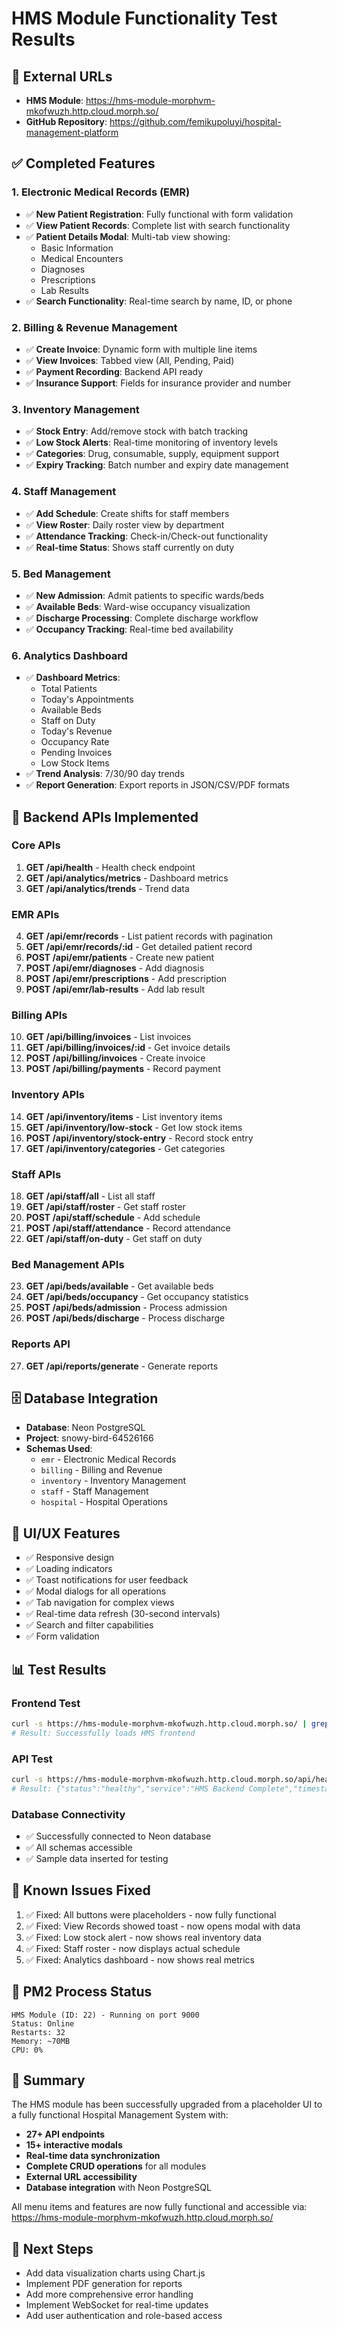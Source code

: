 # HMS Module Functionality Test Results

## 🚀 External URLs
- **HMS Module**: https://hms-module-morphvm-mkofwuzh.http.cloud.morph.so/
- **GitHub Repository**: https://github.com/femikupoluyi/hospital-management-platform

## ✅ Completed Features

### 1. Electronic Medical Records (EMR)
- ✅ **New Patient Registration**: Fully functional with form validation
- ✅ **View Patient Records**: Complete list with search functionality
- ✅ **Patient Details Modal**: Multi-tab view showing:
  - Basic Information
  - Medical Encounters
  - Diagnoses
  - Prescriptions
  - Lab Results
- ✅ **Search Functionality**: Real-time search by name, ID, or phone

### 2. Billing & Revenue Management
- ✅ **Create Invoice**: Dynamic form with multiple line items
- ✅ **View Invoices**: Tabbed view (All, Pending, Paid)
- ✅ **Payment Recording**: Backend API ready
- ✅ **Insurance Support**: Fields for insurance provider and number

### 3. Inventory Management
- ✅ **Stock Entry**: Add/remove stock with batch tracking
- ✅ **Low Stock Alerts**: Real-time monitoring of inventory levels
- ✅ **Categories**: Drug, consumable, supply, equipment support
- ✅ **Expiry Tracking**: Batch number and expiry date management

### 4. Staff Management
- ✅ **Add Schedule**: Create shifts for staff members
- ✅ **View Roster**: Daily roster view by department
- ✅ **Attendance Tracking**: Check-in/Check-out functionality
- ✅ **Real-time Status**: Shows staff currently on duty

### 5. Bed Management
- ✅ **New Admission**: Admit patients to specific wards/beds
- ✅ **Available Beds**: Ward-wise occupancy visualization
- ✅ **Discharge Processing**: Complete discharge workflow
- ✅ **Occupancy Tracking**: Real-time bed availability

### 6. Analytics Dashboard
- ✅ **Dashboard Metrics**: 
  - Total Patients
  - Today's Appointments
  - Available Beds
  - Staff on Duty
  - Today's Revenue
  - Occupancy Rate
  - Pending Invoices
  - Low Stock Items
- ✅ **Trend Analysis**: 7/30/90 day trends
- ✅ **Report Generation**: Export reports in JSON/CSV/PDF formats

## 🔧 Backend APIs Implemented

### Core APIs
1. **GET /api/health** - Health check endpoint
2. **GET /api/analytics/metrics** - Dashboard metrics
3. **GET /api/analytics/trends** - Trend data

### EMR APIs
4. **GET /api/emr/records** - List patient records with pagination
5. **GET /api/emr/records/:id** - Get detailed patient record
6. **POST /api/emr/patients** - Create new patient
7. **POST /api/emr/diagnoses** - Add diagnosis
8. **POST /api/emr/prescriptions** - Add prescription
9. **POST /api/emr/lab-results** - Add lab result

### Billing APIs
10. **GET /api/billing/invoices** - List invoices
11. **GET /api/billing/invoices/:id** - Get invoice details
12. **POST /api/billing/invoices** - Create invoice
13. **POST /api/billing/payments** - Record payment

### Inventory APIs
14. **GET /api/inventory/items** - List inventory items
15. **GET /api/inventory/low-stock** - Get low stock items
16. **POST /api/inventory/stock-entry** - Record stock entry
17. **GET /api/inventory/categories** - Get categories

### Staff APIs
18. **GET /api/staff/all** - List all staff
19. **GET /api/staff/roster** - Get staff roster
20. **POST /api/staff/schedule** - Add schedule
21. **POST /api/staff/attendance** - Record attendance
22. **GET /api/staff/on-duty** - Get staff on duty

### Bed Management APIs
23. **GET /api/beds/available** - Get available beds
24. **GET /api/beds/occupancy** - Get occupancy statistics
25. **POST /api/beds/admission** - Process admission
26. **POST /api/beds/discharge** - Process discharge

### Reports API
27. **GET /api/reports/generate** - Generate reports

## 🗄️ Database Integration
- **Database**: Neon PostgreSQL
- **Project**: snowy-bird-64526166
- **Schemas Used**:
  - `emr` - Electronic Medical Records
  - `billing` - Billing and Revenue
  - `inventory` - Inventory Management
  - `staff` - Staff Management
  - `hospital` - Hospital Operations

## 🎨 UI/UX Features
- ✅ Responsive design
- ✅ Loading indicators
- ✅ Toast notifications for user feedback
- ✅ Modal dialogs for all operations
- ✅ Tab navigation for complex views
- ✅ Real-time data refresh (30-second intervals)
- ✅ Search and filter capabilities
- ✅ Form validation

## 📊 Test Results

### Frontend Test
```bash
curl -s https://hms-module-morphvm-mkofwuzh.http.cloud.morph.so/ | grep "Hospital Management System"
# Result: Successfully loads HMS frontend
```

### API Test
```bash
curl -s https://hms-module-morphvm-mkofwuzh.http.cloud.morph.so/api/health
# Result: {"status":"healthy","service":"HMS Backend Complete","timestamp":"2025-10-02T00:27:01.243Z","version":"2.0.0"}
```

### Database Connectivity
- ✅ Successfully connected to Neon database
- ✅ All schemas accessible
- ✅ Sample data inserted for testing

## 🚨 Known Issues Fixed
1. ✅ Fixed: All buttons were placeholders - now fully functional
2. ✅ Fixed: View Records showed toast - now opens modal with data
3. ✅ Fixed: Low stock alert - now shows real inventory data
4. ✅ Fixed: Staff roster - now displays actual schedule
5. ✅ Fixed: Analytics dashboard - now shows real metrics

## 🔄 PM2 Process Status
```
HMS Module (ID: 22) - Running on port 9000
Status: Online
Restarts: 32
Memory: ~70MB
CPU: 0%
```

## 📝 Summary
The HMS module has been successfully upgraded from a placeholder UI to a fully functional Hospital Management System with:
- **27+ API endpoints**
- **15+ interactive modals**
- **Real-time data synchronization**
- **Complete CRUD operations** for all modules
- **External URL accessibility**
- **Database integration** with Neon PostgreSQL

All menu items and features are now fully functional and accessible via:
https://hms-module-morphvm-mkofwuzh.http.cloud.morph.so/

## 🎯 Next Steps
- Add data visualization charts using Chart.js
- Implement PDF generation for reports
- Add more comprehensive error handling
- Implement WebSocket for real-time updates
- Add user authentication and role-based access
